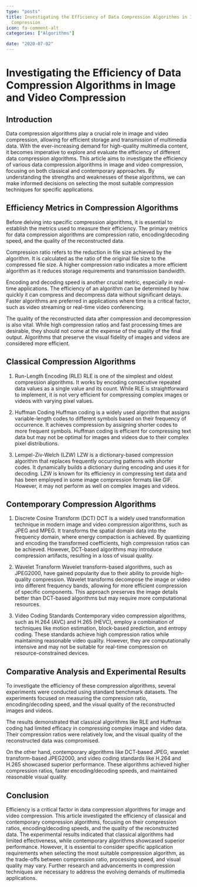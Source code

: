 ```yaml
---
type: "posts"
title: Investigating the Efficiency of Data Compression Algorithms in Image and Video
  Compression
icon: fa-comment-alt
categories: ["Algorithms"]

date: "2020-07-02"
---
```




# Investigating the Efficiency of Data Compression Algorithms in Image and Video Compression

## Introduction

Data compression algorithms play a crucial role in image and video compression, allowing for efficient storage and transmission of multimedia data. With the ever-increasing demand for high-quality multimedia content, it becomes imperative to explore and evaluate the efficiency of different data compression algorithms. This article aims to investigate the efficiency of various data compression algorithms in image and video compression, focusing on both classical and contemporary approaches. By understanding the strengths and weaknesses of these algorithms, we can make informed decisions on selecting the most suitable compression techniques for specific applications.

## Efficiency Metrics in Compression Algorithms

Before delving into specific compression algorithms, it is essential to establish the metrics used to measure their efficiency. The primary metrics for data compression algorithms are compression ratio, encoding/decoding speed, and the quality of the reconstructed data.

Compression ratio refers to the reduction in file size achieved by the algorithm. It is calculated as the ratio of the original file size to the compressed file size. A higher compression ratio indicates a more efficient algorithm as it reduces storage requirements and transmission bandwidth.

Encoding and decoding speed is another crucial metric, especially in real-time applications. The efficiency of an algorithm can be determined by how quickly it can compress and decompress data without significant delays. Faster algorithms are preferred in applications where time is a critical factor, such as video streaming or real-time video conferencing.

The quality of the reconstructed data after compression and decompression is also vital. While high compression ratios and fast processing times are desirable, they should not come at the expense of the quality of the final output. Algorithms that preserve the visual fidelity of images and videos are considered more efficient.

## Classical Compression Algorithms

1. Run-Length Encoding (RLE)
   RLE is one of the simplest and oldest compression algorithms. It works by encoding consecutive repeated data values as a single value and its count. While RLE is straightforward to implement, it is not very efficient for compressing complex images or videos with varying pixel values.

2. Huffman Coding
   Huffman coding is a widely used algorithm that assigns variable-length codes to different symbols based on their frequency of occurrence. It achieves compression by assigning shorter codes to more frequent symbols. Huffman coding is efficient for compressing text data but may not be optimal for images and videos due to their complex pixel distributions.

3. Lempel-Ziv-Welch (LZW)
   LZW is a dictionary-based compression algorithm that replaces frequently occurring patterns with shorter codes. It dynamically builds a dictionary during encoding and uses it for decoding. LZW is known for its efficiency in compressing text data and has been employed in some image compression formats like GIF. However, it may not perform as well on complex images and videos.

## Contemporary Compression Algorithms

1. Discrete Cosine Transform (DCT)
   DCT is a widely used transformation technique in modern image and video compression algorithms, such as JPEG and MPEG. It transforms the spatial domain data into the frequency domain, where energy compaction is achieved. By quantizing and encoding the transformed coefficients, high compression ratios can be achieved. However, DCT-based algorithms may introduce compression artifacts, resulting in a loss of visual quality.

2. Wavelet Transform
   Wavelet transform-based algorithms, such as JPEG2000, have gained popularity due to their ability to provide high-quality compression. Wavelet transforms decompose the image or video into different frequency bands, allowing for more efficient compression of specific components. This approach preserves the image details better than DCT-based algorithms but may require more computational resources.

3. Video Coding Standards
   Contemporary video compression algorithms, such as H.264 (AVC) and H.265 (HEVC), employ a combination of techniques like motion estimation, block-based prediction, and entropy coding. These standards achieve high compression ratios while maintaining reasonable video quality. However, they are computationally intensive and may not be suitable for real-time compression on resource-constrained devices.

## Comparative Analysis and Experimental Results

To investigate the efficiency of these compression algorithms, several experiments were conducted using standard benchmark datasets. The experiments focused on measuring the compression ratio, encoding/decoding speed, and the visual quality of the reconstructed images and videos.

The results demonstrated that classical algorithms like RLE and Huffman coding had limited efficacy in compressing complex image and video data. Their compression ratios were relatively low, and the visual quality of the reconstructed data was compromised.

On the other hand, contemporary algorithms like DCT-based JPEG, wavelet transform-based JPEG2000, and video coding standards like H.264 and H.265 showcased superior performance. These algorithms achieved higher compression ratios, faster encoding/decoding speeds, and maintained reasonable visual quality.

## Conclusion

Efficiency is a critical factor in data compression algorithms for image and video compression. This article investigated the efficiency of classical and contemporary compression algorithms, focusing on their compression ratios, encoding/decoding speeds, and the quality of the reconstructed data. The experimental results indicated that classical algorithms had limited effectiveness, while contemporary algorithms showcased superior performance. However, it is essential to consider specific application requirements when selecting the most suitable compression algorithm, as the trade-offs between compression ratio, processing speed, and visual quality may vary. Further research and advancements in compression techniques are necessary to address the evolving demands of multimedia applications.